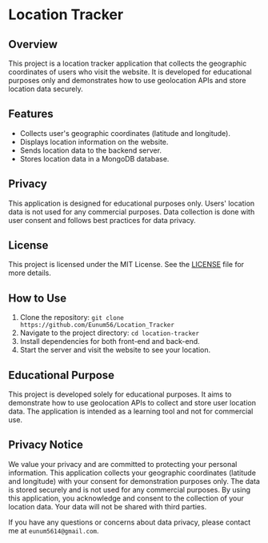 # Location Tracker

## Overview

This project is a location tracker application that collects the geographic coordinates of users who visit the website. It is developed for educational purposes only and demonstrates how to use geolocation APIs and store location data securely.

## Features

- Collects user's geographic coordinates (latitude and longitude).
- Displays location information on the website.
- Sends location data to the backend server.
- Stores location data in a MongoDB database.

## Privacy

This application is designed for educational purposes only. Users' location data is not used for any commercial purposes. Data collection is done with user consent and follows best practices for data privacy.

## License

This project is licensed under the MIT License. See the [LICENSE](./LICENSE) file for more details.

## How to Use

1. Clone the repository: `git clone https://github.com/Eunum56/Location_Tracker`
2. Navigate to the project directory: `cd location-tracker`
3. Install dependencies for both front-end and back-end.
4. Start the server and visit the website to see your location.

## Educational Purpose

This project is developed solely for educational purposes. It aims to demonstrate how to use geolocation APIs to collect and store user location data. The application is intended as a learning tool and not for commercial use.

## Privacy Notice

We value your privacy and are committed to protecting your personal information. This application collects your geographic coordinates (latitude and longitude) with your consent for demonstration purposes only. The data is stored securely and is not used for any commercial purposes. By using this application, you acknowledge and consent to the collection of your location data. Your data will not be shared with third parties.

If you have any questions or concerns about data privacy, please contact me at `eunum5614@gmail.com`.
